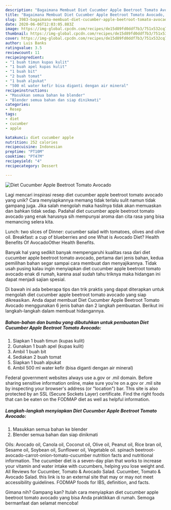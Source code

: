 ```yaml
---
description: "Bagaimana Membuat Diet Cucumber Apple Beetroot Tomato Avocado, Sempurna"
title: "Bagaimana Membuat Diet Cucumber Apple Beetroot Tomato Avocado, Sempurna"
slug: 3983-bagaimana-membuat-diet-cucumber-apple-beetroot-tomato-avocado-sempurna
date: 2020-06-06T12:03:05.883Z
image: https://img-global.cpcdn.com/recipes/de15d89fd0ddf7b3/751x532cq70/diet-cucumber-apple-beetroot-tomato-avocado-foto-resep-utama.jpg
thumbnail: https://img-global.cpcdn.com/recipes/de15d89fd0ddf7b3/751x532cq70/diet-cucumber-apple-beetroot-tomato-avocado-foto-resep-utama.jpg
cover: https://img-global.cpcdn.com/recipes/de15d89fd0ddf7b3/751x532cq70/diet-cucumber-apple-beetroot-tomato-avocado-foto-resep-utama.jpg
author: Luis Banks
ratingvalue: 3.5
reviewcount: 11
recipeingredient:
- "1 buah timun kupas kulit"
- "1 buah apel kupas kulit"
- "1 buah bit"
- "2 buah tomat"
- "1 buah alpukat"
- "500 ml water kefir bisa diganti dengan air mineral"
recipeinstructions:
- "Masukkan semua bahan ke blender"
- "Blender semua bahan dan siap dinikmati"
categories:
- Resep
tags:
- diet
- cucumber
- apple

katakunci: diet cucumber apple 
nutrition: 252 calories
recipecuisine: Indonesian
preptime: "PT10M"
cooktime: "PT47M"
recipeyield: "4"
recipecategory: Dessert

---
```



![Diet Cucumber Apple Beetroot Tomato Avocado](https://img-global.cpcdn.com/recipes/de15d89fd0ddf7b3/751x532cq70/diet-cucumber-apple-beetroot-tomato-avocado-foto-resep-utama.jpg)

Lagi mencari inspirasi resep diet cucumber apple beetroot tomato avocado yang unik? Cara menyiapkannya memang tidak terlalu sulit namun tidak gampang juga. Jika salah mengolah maka hasilnya tidak akan memuaskan dan bahkan tidak sedap. Padahal diet cucumber apple beetroot tomato avocado yang enak harusnya sih mempunyai aroma dan cita rasa yang bisa memancing selera kita.

Lunch: two slices of Dinner: cucumber salad with tomatoes, olives and olive oil. Breakfast: a cup of blueberries and one What is Avocado Diet? Health Benefits Of AvocadoOther Health Benefits.

Banyak hal yang sedikit banyak mempengaruhi kualitas rasa dari diet cucumber apple beetroot tomato avocado, pertama dari jenis bahan, kedua pemilihan bahan segar sampai cara membuat dan menyajikannya. Tidak usah pusing kalau ingin menyiapkan diet cucumber apple beetroot tomato avocado enak di rumah, karena asal sudah tahu triknya maka hidangan ini dapat menjadi sajian spesial.


Di bawah ini ada beberapa tips dan trik praktis yang dapat diterapkan untuk mengolah diet cucumber apple beetroot tomato avocado yang siap dikreasikan. Anda dapat membuat Diet Cucumber Apple Beetroot Tomato Avocado menggunakan 6 jenis bahan dan 2 langkah pembuatan. Berikut ini langkah-langkah dalam membuat hidangannya.

<!--inarticleads1-->

##### Bahan-bahan dan bumbu yang dibutuhkan untuk pembuatan Diet Cucumber Apple Beetroot Tomato Avocado:

1. Siapkan 1 buah timun (kupas kulit)
1. Gunakan 1 buah apel (kupas kulit)
1. Ambil 1 buah bit
1. Sediakan 2 buah tomat
1. Siapkan 1 buah alpukat
1. Ambil 500 ml water kefir (bisa diganti dengan air mineral)


Federal government websites always use a.gov or .mil domain. Before sharing sensitive information online, make sure you&#39;re on a.gov or .mil site by inspecting your browser&#39;s address (or &#34;location&#34;) bar. This site is also protected by an SSL (Secure Sockets Layer) certificate. Find the right foods that can be eaten on the FODMAP diet as well as helpful information. 

<!--inarticleads2-->

##### Langkah-langkah menyiapkan Diet Cucumber Apple Beetroot Tomato Avocado:

1. Masukkan semua bahan ke blender
1. Blender semua bahan dan siap dinikmati


Oils: Avocado oil, Canola oil, Coconut oil, Olive oil, Peanut oil, Rice bran oil, Sesame oil, Soybean oil, Sunflower oil, Vegetable oil. spinach beetroot-avocado-carrot-onion-tomato-cucumber nutrition facts and nutritional information. The cucumber diet is a seven-day plan that works to increase your vitamin and water intake with cucumbers, helping you lose weight and. All Reviews for Cucumber, Tomato &amp; Avocado Salad. Cucumber, Tomato &amp; Avocado Salad. this link is to an external site that may or may not meet accessibility guidelines. FODMAP foods for IBS, definition, and facts. 

Gimana nih? Gampang kan? Itulah cara menyiapkan diet cucumber apple beetroot tomato avocado yang bisa Anda praktikkan di rumah. Semoga bermanfaat dan selamat mencoba!
